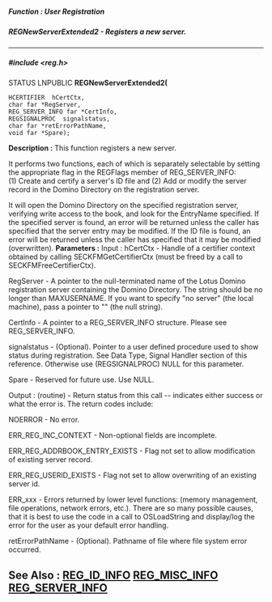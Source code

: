 ##### Function : User Registration
##### REGNewServerExtended2 - Registers a new server.
---
##### #include <reg.h>
STATUS LNPUBLIC **REGNewServerExtended2(**

	HCERTIFIER  hCertCtx,
	char far *RegServer,
	REG_SERVER_INFO far *CertInfo,
	REGSIGNALPROC  signalstatus,
	char far *retErrorPathName,
	void far *Spare);
**Description :**
This function registers a new server.  

It performs two functions, each of which is separately selectable by setting 
the appropriate flag in the REGFlags member of REG_SERVER_INFO:  
(1) Create and certify a server's ID file and 
(2) Add or modify the server record in the Domino Directory on the registration 
server.  

It will open the Domino Directory on the specified registration server, 
verifying write access to the book, and look for the EntryName specified.  If 
the specified server is found, an error will be returned unless the caller has 
specified that the server entry may be modified.  If the ID file is found, an 
error will be returned unless the caller has specified that it may be modified 
(overwritten).
**Parameters :**
Input :
hCertCtx  -  Handle of a certifier context obtained by calling SECKFMGetCertifierCtx (must be freed by a call to SECKFMFreeCertifierCtx).

RegServer  -  A pointer to the null-terminated name of the Lotus Domino registration server containing the Domino Directory.  The string should be no longer than MAXUSERNAME. If you want to specify "no server" (the local machine), pass a pointer to "" (the null string).

CertInfo  -  A pointer to a REG_SERVER_INFO structure.  Please see REG_SERVER_INFO.

signalstatus  -  (Optional).  Pointer to a user defined procedure used to show status during registration.  See Data Type, Signal Handler section of this reference.  Otherwise use (REGSIGNALPROC) NULL for this parameter.

Spare  -  Reserved for future use.  Use NULL.

Output :
(routine)  -  Return status from this call -- indicates either success or what the error is. The return codes include:

NOERROR  -  No error.

ERR_REG_INC_CONTEXT  -  Non-optional fields are incomplete.  

ERR_REG_ADDRBOOK_ENTRY_EXISTS  -  Flag not set to allow modification of existing server record.

ERR_REG_USERID_EXISTS  -  Flag not set to allow overwriting of an existing server id.

ERR_xxx - Errors returned by lower level functions: (memory management, file operations, network errors, etc.).  There are so many possible causes, that it is best to use the code in a call to OSLoadString and display/log the error for the user as your default error handling.


retErrorPathName  -  (Optional).  Pathname of file where file system error occurred.

**See Also :**
[REG_ID_INFO](D:/md_files/REG_ID_INFO.md)
[REG_MISC_INFO](D:/md_files/REG_MISC_INFO.md)
[REG_SERVER_INFO](D:/md_files/REG_SERVER_INFO.md)
---
